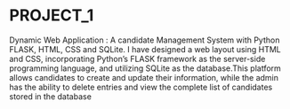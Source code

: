 # PROJECT_1
Dynamic Web Application :
  A candidate Management System with Python FLASK, HTML, CSS and SQLite.
  I have designed a web layout using HTML and CSS, incorporating Python’s FLASK framework as the server-side programming
  language, and utilizing SQLite as the database.This platform allows candidates to create and update their information, while the
  admin has the ability to delete entries and view the complete list of candidates stored in the database
